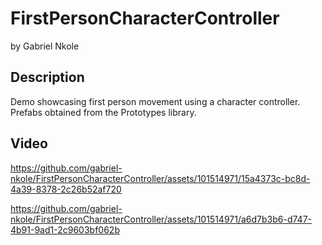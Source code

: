 # FirstPersonCharacterController
by Gabriel Nkole

## Description
Demo showcasing first person movement using a character controller.
Prefabs obtained from the Prototypes library.

## Video
https://github.com/gabriel-nkole/FirstPersonCharacterController/assets/101514971/15a4373c-bc8d-4a39-8378-2c26b52af720

https://github.com/gabriel-nkole/FirstPersonCharacterController/assets/101514971/a6d7b3b6-d747-4b91-9ad1-2c9603bf062b

